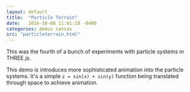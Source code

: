 ```yaml
---
layout: default
title:  "Particle Terrain"
date:   2016-10-08 11:01:18 -0400
categories: demos canvas
src: "particleterrain.html"
---
```


This was the fourth of a bunch of experiments with particle systems in THREE.js.

This demo is introduces more sophisticated animation into the particle systems. It's a simple `z = sin(x) + sin(y)` function being translated through space to achieve animation.